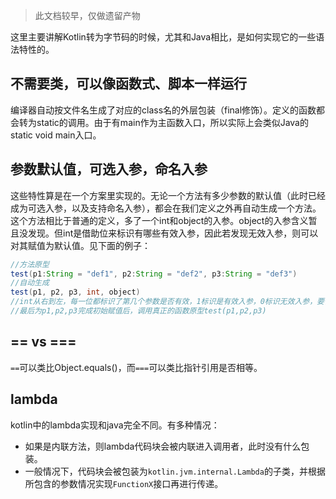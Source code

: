 > 此文档较早，仅做遗留产物

这里主要讲解Kotlin转为字节码的时候，尤其和Java相比，是如何实现它的一些语法特性的。

## 不需要类，可以像函数式、脚本一样运行

编译器自动按文件名生成了对应的class名的外层包装（final修饰）。定义的函数都会转为static的调用。由于有main作为主函数入口，所以实际上会类似Java的static void main入口。

## 参数默认值，可选入参，命名入参

这些特性算是在一个方案里实现的。无论一个方法有多少参数的默认值（此时已经成为可选入参，以及支持命名入参），都会在我们定义之外再自动生成一个方法。这个方法相比于普通的定义，多了一个int和object的入参。object的入参含义暂且没发现。但int是借助位来标识有哪些有效入参，因此若发现无效入参，则可以对其赋值为默认值。见下面的例子：

```java
//方法原型
test(p1:String = "def1", p2:String = "def2", p3:String = "def3")
//自动生成
test(p1, p2, p3, int, object)
//int从右到左，每一位都标识了第几个参数是否有效，1标识是有效入参，0标识无效入参，要使用默认值。
//最后为p1,p2,p3完成初始赋值后，调用真正的函数原型test(p1,p2,p3)
```

## == vs ===

`==`可以类比Object.equals()，而`===`可以类比指针引用是否相等。

## lambda

kotlin中的lambda实现和java完全不同。有多种情况：

- 如果是内联方法，则lambda代码块会被内联进入调用者，此时没有什么包装。
- 一般情况下，代码块会被包装为`kotlin.jvm.internal.Lambda`的子类，并根据所包含的参数情况实现`FunctionX`接口再进行传递。

